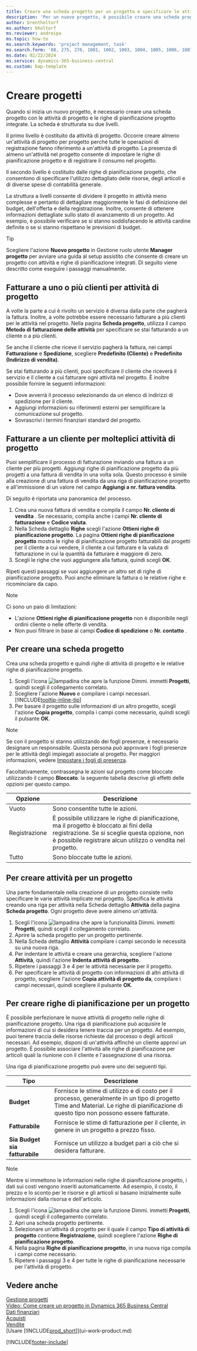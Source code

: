 ```yaml
---
title: Creare una scheda progetto per un progetto e specificare le attività
description: 'Per un nuovo progetto, è possibile creare una scheda progetto contenente le attività progetto e le righe di pianificazione, per semplificare la gestione dell''avanzamento e del budget.'
author: brentholtorf
ms.author: bholtorf
ms.reviewer: andreipa
ms.topic: how-to
ms.search.keywords: 'project management, task'
ms.search.form: '88, 275, 276, 1001, 1002, 1003, 1004, 1005, 1006, 1007, 1020'
ms.date: 02/22/2024
ms.service: dynamics-365-business-central
ms.custom: bap-template
---
```

# <a name="create-projects"></a>Creare progetti

Quando si inizia un nuovo progetto, è necessario creare una scheda progetto con le attività di progetto e le righe di pianificazione progetto integrate. La scheda è strutturata su due livelli.  

Il primo livello è costituito da attività di progetto. Occorre creare almeno un'attività di progetto per progetto perché tutte le operazioni di registrazione fanno riferimento a un'attività di progetto. La presenza di almeno un'attività nel progetto consente di impostare le righe di pianificazione progetto e di registrare il consumo nel progetto.

Il secondo livello è costituito dalle righe di pianificazione progetto, che consentono di specificare l'utilizzo dettagliato delle risorse, degli articoli e di diverse spese di contabilità generale.

La struttura a livelli consente di dividere il progetto in attività meno complesse e pertanto di dettagliare maggiormente le fasi di definizione del budget, dell'offerta e della registrazione. Inoltre, consente di ottenere informazioni dettagliate sullo stato di avanzamento di un progetto. Ad esempio, è possibile verificare se si stanno soddisfacendo le attività cardine definite o se si stanno rispettano le previsioni di budget.

> [!TIP]
> Scegliere l'azione **Nuovo progetto** in Gestione ruolo utente **Manager progetto** per avviare una guida al setup assistito che consente di creare un progetto con attività e righe di pianificazione integrati. Di seguito viene descritto come eseguire i passaggi manualmente. <!-- For an example of how to create a project manually, go to [Video: How to create a project in Dynamics 365 Business Central](https://www.youtube.com/watch?v=VqaPWr7BWmw).-->

## <a name="invoice-one-or-more-customers-for-project-tasks"></a>Fatturare a uno o più clienti per attività di progetto

A volte la parte a cui è rivolto un servizio è diversa dalla parte che pagherà la fattura. Inoltre, a volte potrebbe essere necessario fatturare a più clienti per le attività nel progetto. Nella pagina **Scheda progetto**, utilizza il campo **Metodo di fatturazione delle attività** per specificare se stai fatturando a un cliente o a più clienti.

Se anche il cliente che riceve il servizio pagherà la fattura, nei campi **Fatturazione** e **Spedizione**, scegliere **Predefinito (Cliente)** e **Predefinito (Indirizzo di vendita)**.

Se stai fatturando a più clienti, puoi specificare il cliente che riceverà il servizio e il cliente a cui fatturare ogni attività nel progetto. È inoltre possibile fornire le seguenti informazioni:

* Dove avverrà il processo selezionando da un elenco di indirizzi di spedizione per il cliente.
* Aggiungi informazioni su riferimenti esterni per semplificare la comunicazione sul progetto.
* Sovrascrivi i termini finanziari standard del progetto.

## <a name="invoice-one-customer-for-multiple-project-tasks"></a>Fatturare a un cliente per molteplici attività di progetto

Puoi semplificare il processo di fatturazione inviando una fattura a un cliente per più progetti. Aggiungi righe di pianificazione progetto da più progetti a una fattura di vendita in una volta sola. Questo processo è simile alla creazione di una fattura di vendita da una riga di pianificazione progetto e all'immissione di un valore nel campo **Aggiungi a nr. fattura vendita**.

Di seguito è riportata una panoramica del processo.

1. Crea una nuova fattura di vendita e compila il campo **Nr. cliente di vendita** . Se necessario, compila anche i campi **Nr. cliente di fatturazione** e **Codice valuta**.
2. Nella Scheda dettaglio **Righe** scegli l'azione **Ottieni righe di pianificazione progetto**. La pagina **Ottieni righe di pianificazione progetto** mostra le righe di pianificazione progetto fatturabili dai progetti per il cliente a cui vendere, il cliente a cui fatturare e la valuta di fatturazione in cui la quantità da fatturare è maggiore di zero. 
3. Scegli le righe che vuoi aggiungere alla fattura, quindi scegli **OK**.

Ripeti questi passaggi se vuoi aggiungere un altro set di righe di pianificazione progetto. Puoi anche eliminare la fattura o le relative righe e ricominciare da capo.

> [!NOTE]
> Ci sono un paio di limitazioni:
>
> * L'azione **Ottieni righe di pianificazione progetto** non è disponibile negli ordini cliente o nelle offerte di vendita.
> * Non puoi filtrare in base ai campi **Codice di spedizione** o **Nr. contatto** .

## <a name="to-create-a-project-card"></a>Per creare una scheda progetto

Crea una scheda progetto e quindi righe di attività di progetto e le relative righe di pianificazione progetto.

1. Scegli l'icona ![lampadina che apre la funzione Dimmi.](media/ui-search/search_small.png "Informazioni sull'operazione che si desidera eseguire") immetti **Progetti**, quindi scegli il collegamento correlato.  
2. Scegliere l'azione **Nuovo** e compilare i campi necessari. [!INCLUDE[tooltip-inline-tip](includes/tooltip-inline-tip_md.md)]
3. Per basare il progetto sulle informazioni di un altro progetto, scegli l'azione **Copia progetto**, compila i campi come necessario, quindi scegli il pulsante **OK**.

> [!NOTE]  
> Se con il progetto si stanno utilizzando dei fogli presenze, è necessario designare un responsabile. Questa persona può approvare i fogli presenze per le attività degli impiegati associate al progetto. Per maggiori informazioni, vedere [Impostare i fogli di presenza](projects-how-setup-time-sheets.md).

Facoltativamente, contrassegna le azioni sul progetto come bloccate utilizzando il campo **Bloccato**. la seguente tabella descrive gli effetti delle opzioni per questo campo.

|Opzione  |Descrizione  |
|---------|---------|
|Vuoto |Sono consentite tutte le azioni.|
|Registrazione    |È possibile utilizzare le righe di pianificazione, ma il progetto è bloccato ai fini della registrazione. Se si sceglie questa opzione, non è possibile registrare alcun utilizzo o vendita nel progetto.|
|Tutto  |Sono bloccate tutte le azioni.|

## <a name="to-create-tasks-for-a-project"></a>Per creare attività per un progetto

Una parte fondamentale nella creazione di un progetto consiste nello specificare le varie attività implicate nel progetto. Specifica le attività creando una riga per attività nella Scheda dettaglio **Attività** della pagina **Scheda progetto**. Ogni progetto deve avere almeno un'attività.

1. Scegli l'icona ![lampadina che apre la funzionalità Dimmi.](media/ui-search/search_small.png "Dimmi cosa vuoi fare") immetti **Progetti**, quindi scegli il collegamento correlato.
2. Aprire la scheda progetto per un progetto pertinente.
3. Nella Scheda dettaglio **Attività** compilare i campi secondo le necessità su una nuova riga.
4. Per indentare le attività e creare una gerarchia, scegliere l'azione **Attività**, quindi l'azione **Indenta attività di progetto**.
5. Ripetere i passaggi 3 e 4 per le attività necessarie per il progetto.
6. Per specificare le attività di progetto con informazioni di altri attività di progetto, scegliere l'azione **Copia attività di progetto da**, compilare i campi necessari, quindi scegliere il pulsante **OK**.

## <a name="to-create-planning-lines-for-a-project"></a>Per creare righe di pianificazione per un progetto

È possibile perfezionare le nuove attività di progetto nelle righe di pianificazione progetto. Una riga di pianificazione può acquisire le informazioni di cui si desidera tenere traccia per un progetto. Ad esempio, puoi tenere traccia delle risorse richieste dal processo o degli articoli necessari. Ad esempio, disponi di un'attività affinché un cliente approvi un progetto. È possibile associare l'attività alle righe di pianificazione per articoli quali la riunione con il cliente e l'assegnazione di una risorsa.  

Una riga di pianificazione progetto può avere uno dei seguenti tipi.  

| Tipo | Descrizione |
| --- | --- |
| **Budget** |Fornisce le stime di utilizzo e di costo per il processo, generalmente in un tipo di progetto Time and Material. Le righe di pianificazione di questo tipo non possono essere fatturate. |
| **Fatturabile** |Fornisce le stime di fatturazione per il cliente, in genere in un progetto a prezzo fisso. |
| **Sia Budget sia fatturabile** |Fornisce un utilizzo a budget pari a ciò che si desidera fatturare. |

> [!NOTE]
> Mentre si immettono le informazioni nelle righe di pianificazione progetto, i dati sui costi vengono inseriti automaticamente. Ad esempio, il costo, il prezzo e lo sconto per le risorse e gli articoli si basano inizialmente sulle informazioni dalla risorsa e dell'articolo.

1. Scegli l'icona ![lampadina che apre la funzione Dimmi.](media/ui-search/search_small.png "Dimmi cosa vuoi fare") immetti **Progetti**, quindi scegli il collegamento correlato.
2. Apri una scheda progetto pertinente.
3. Selezionare un'attività di progetto per il quale il campo **Tipo di attività di progetto** contiene **Registrazione**, quindi scegliere l'azione **Righe di pianificazione progetto**.  
4. Nella pagina **Righe di pianificazione progetto**, in una nuova riga compila i campi come necessario.
5. Ripetere i passaggi 3 e 4 per tutte le righe di pianificazione necessarie per l'attività di progetto.

## <a name="see-also"></a>Vedere anche

[Gestione progetti](projects-manage-projects.md)  
[Video: Come creare un progetto in Dynamics 365 Business Central](https://www.youtube.com/watch?v=VqaPWr7BWmw)  
[Dati finanziari](finance.md)  
[Acquisti](purchasing-manage-purchasing.md)  
[Vendite](sales-manage-sales.md)  
[Usare [!INCLUDE[prod_short](includes/prod_short.md)]](ui-work-product.md)  

[!INCLUDE[footer-include](includes/footer-banner.md)]

